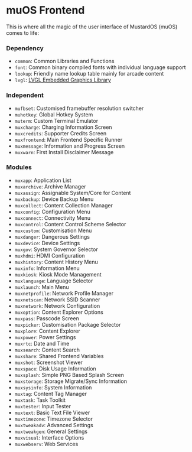 # muOS Frontend

This is where all the magic of the user interface of MustardOS (muOS) comes to life:

### Dependency

* `common`: Common Libraries and Functions
* `font`: Common binary compiled fonts with individual language support
* `lookup`: Friendly name lookup table mainly for arcade content
* `lvgl`: [LVGL Embedded Graphics Library](https://github.com/lvgl/lvgl)

### Independent

* `mufbset`: Customised framebuffer resolution switcher
* `muhotkey`: Global Hotkey System
* `muterm`: Custom Terminal Emulator
* `muxcharge`: Charging Information Screen
* `muxcredits`: Supporter Credits Screen
* `muxfrontend`: Main Frontend Specific Runner
* `muxmessage`: Information and Progress Screen
* `muxwarn`: First Install Disclaimer Message

### Modules

* `muxapp`: Application List
* `muxarchive`: Archive Manager
* `muxassign`: Assignable System/Core for Content
* `muxbackup`: Device Backup Menu
* `muxcollect`: Content Collection Manager
* `muxconfig`: Configuration Menu
* `muxconnect`: Connectivity Menu
* `muxcontrol`: Content Control Scheme Selector
* `muxcustom`: Customisation Menu
* `muxdanger`: Dangerous Settings
* `muxdevice`: Device Settings
* `muxgov`: System Governor Selector
* `muxhdmi`: HDMI Configuration
* `muxhistory`: Content History Menu
* `muxinfo`: Information Menu
* `muxkiosk`: Kiosk Mode Management
* `muxlanguage`: Language Selector
* `muxlaunch`: Main Menu
* `muxnetprofile`: Network Profile Manager
* `muxnetscan`: Network SSID Scanner
* `muxnetwork`: Network Configuration
* `muxoption`: Content Explorer Options
* `muxpass`: Passcode Screen
* `muxpicker`: Customisation Package Selector
* `muxplore`: Content Explorer
* `muxpower`: Power Settings
* `muxrtc`: Date and Time
* `muxsearch`: Content Search
* `muxshare`: Shared Frontend Variables
* `muxshot`: Screenshot Viewer
* `muxspace`: Disk Usage Information
* `muxsplash`: Simple PNG Based Splash Screen
* `muxstorage`: Storage Migrate/Sync Information
* `muxsysinfo`: System Information
* `muxtag`: Content Tag Manager
* `muxtask`: Task Toolkit
* `muxtester`: Input Tester
* `muxtext`: Basic Text File Viewer
* `muxtimezone`: Timezone Selector
* `muxtweakadv`: Advanced Settings
* `muxtweakgen`: General Settings
* `muxvisual`: Interface Options
* `muxwebserv`: Web Services
